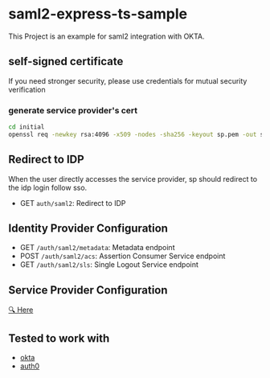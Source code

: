 saml2-express-ts-sample
===

This Project is an example for saml2 integration with OKTA.

## self-signed certificate
If you need stronger security, please use credentials for mutual security verification

### generate service provider's cert
```sh
cd initial
openssl req -newkey rsa:4096 -x509 -nodes -sha256 -keyout sp.pem -out sp.crt
```

## Redirect to IDP
When the user directly accesses the service provider, sp should redirect to the idp login follow sso.

- GET `auth/saml2`: Redirect to IDP

## Identity Provider Configuration
- GET `/auth/saml2/metadata`: Metadata endpoint 
- POST `/auth/saml2/acs`: Assertion Consumer Service endpoint 
- GET `/auth/saml2/sls`: Single Logout Service endpoint 


## Service Provider Configuration

[🔍 Here](./.env)

## Tested to work with
- [okta](https://developer.okta.com/docs/concepts/saml/#federated-identity)
- [auth0](https://auth0.com/docs/authenticate/protocols/saml/saml-sso-integrations/configure-auth0-saml-identity-provider#manually-configure-sso-integrations)
